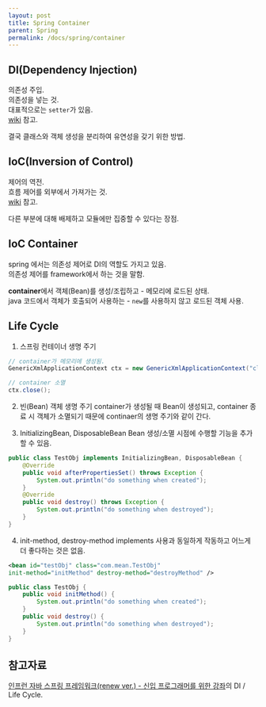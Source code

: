 ```yaml
---
layout: post
title: Spring Container
parent: Spring
permalink: /docs/spring/container
---
```


## DI(Dependency Injection)
의존성 주입.  
의존성을 넣는 것.  
대표적으로는 `setter`가 있음.  
[wiki](https://ko.wikipedia.org/wiki/%EC%9D%98%EC%A1%B4%EC%84%B1_%EC%A3%BC%EC%9E%85) 참고.  

결국 클래스와 객체 생성을 분리하여 유연성을 갖기 위한 방법.

## IoC(Inversion of Control)
제어의 역전.  
흐름 제어를 외부에서 가져가는 것.  
[wiki](https://ko.wikipedia.org/wiki/%EC%A0%9C%EC%96%B4_%EB%B0%98%EC%A0%84) 참고.  

다른 부분에 대해 배제하고 모듈에만 집중할 수 있다는 장점.  

## IoC Container
spring 에서는 의존성 제어로 DI의 역할도 가지고 있음.  
의존성 제어를 framework에서 하는 것을 말함.  

**container**에서 객체(Bean)를 생성/조립하고 - 메모리에 로드된 상태.  
java 코드에서 객체가 호출되어 사용하는 - `new`를 사용하지 않고 로드된 객체 사용.  

## Life Cycle

1. 스프링 컨테이너 생명 주기
```java
// container가 메모리에 생성됨.
GenericXmlApplicationContext ctx = new GenericXmlApplicationContext("classpath:applicationContext.xml");

// container 소멸
ctx.close();
```
2. 빈(Bean) 객체 생명 주기
container가 생성될 때 Bean이 생성되고, container 종료 시 객체가 소멸되기 때문에 continaer의 생명 주기와 같이 간다.  

3. InitializingBean, DisposableBean
Bean 생성/소멸 시점에 수행할 기능을 추가할 수 있음.  
```java
public class TestObj implements InitializingBean, DisposableBean {
    @Override
    public void afterPropertiesSet() throws Exception {
        System.out.println("do something when created");
    }
    @Override
    public void destroy() throws Exception {
        System.out.println("do something when destroyed");
    }
}
```

4. init-method, destroy-method
implements 사용과 동일하게 작동하고 어느게 더 좋다하는 것은 없음.  
```xml
<bean id="testObj" class="com.mean.TestObj"
init-method="initMethod" destroy-method="destroyMethod" />
```

```java
public class TestObj {
    public void initMethod() {
        System.out.println("do something when created");
    }
    public void destroy() {
        System.out.println("do something when destroyed");
    }
}
```

## 참고자료
[인프런 자바 스프링 프레임워크(renew ver.) - 신입 프로그래머를 위한 강좌](https://www.inflearn.com/course/%EC%8A%A4%ED%94%84%EB%A7%81-%ED%94%84%EB%A0%88%EC%9E%84%EC%9B%8C%ED%81%AC_renew/dashboard)의 DI / Life Cycle.
